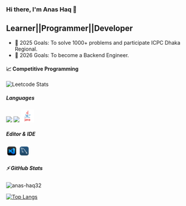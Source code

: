 ### Hi there, I'm Anas Haq 👋

## Learner||Programmer||Developer

- 🥅 2025 Goals: To solve 1000+ problems and participate ICPC Dhaka Regional.
- 🥅 2026 Goals: To become a Backend Engineer.


#### 📈 Competitive Programming



![Leetcode Stats](https://leetcard.jacoblin.cool/anas_haq?theme=dark)



##### Languages 
<img src="https://upload.wikimedia.org/wikipedia/commons/1/19/C_Logo.png" width="30"/></a>
<img src="https://upload.wikimedia.org/wikipedia/commons/1/18/ISO_C%2B%2B_Logo.svg" width="30"/></a>
<img src="src/java.png" width="35"/></a>


##### Editor & IDE
<img src="src/vs.png" width="30"/></a>
<img src="src/mysql_workbench_macos_bigsur_icon_189924.png" width="30"/></a>

##### :zap: GitHub Stats
<img src="https://github-readme-stats.vercel.app/api?username=anas-haq32&show_icons=true&count_private=true&theme=dark" alt="anas-haq32" />

[![Top Langs](https://github-readme-stats.vercel.app/api/top-langs/?username=anas-haq32)](https://github.com/anuraghazra/github-readme-stats)

